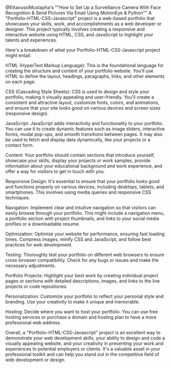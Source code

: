 @EttaoussiMustapha's ""How to Set Up a Surveillance Camera With Face Recognition & Send Pictures Via Email Using MotionEye & Python""
A "Portfolio-HTML-CSS-Javascript" project is a web-based portfolio that showcases your skills, work, and accomplishments as a web developer or designer. This project typically involves creating a responsive and interactive website using HTML, CSS, and JavaScript to highlight your talents and experiences.

Here's a breakdown of what your Portfolio-HTML-CSS-Javascript project might entail:

HTML (HyperText Markup Language): This is the foundational language for creating the structure and content of your portfolio website. You'll use HTML to define the layout, headings, paragraphs, links, and other elements on each page.

CSS (Cascading Style Sheets): CSS is used to design and style your portfolio, making it visually appealing and user-friendly. You'll create a consistent and attractive layout, customize fonts, colors, and animations, and ensure that your site looks good on various devices and screen sizes (responsive design).

JavaScript: JavaScript adds interactivity and functionality to your portfolio. You can use it to create dynamic features such as image sliders, interactive forms, modal pop-ups, and smooth transitions between pages. It may also be used to fetch and display data dynamically, like your projects or a contact form.

Content: Your portfolio should contain sections that introduce yourself, showcase your skills, display your projects or work samples, provide information about your educational background and work experience, and offer a way for visitors to get in touch with you.

Responsive Design: It's essential to ensure that your portfolio looks good and functions properly on various devices, including desktops, tablets, and smartphones. This involves using media queries and responsive CSS techniques.

Navigation: Implement clear and intuitive navigation so that visitors can easily browse through your portfolio. This might include a navigation menu, a portfolio section with project thumbnails, and links to your social media profiles or a downloadable resume.

Optimization: Optimize your website for performance, ensuring fast loading times. Compress images, minify CSS and JavaScript, and follow best practices for web development.

Testing: Thoroughly test your portfolio on different web browsers to ensure cross-browser compatibility. Check for any bugs or issues and make the necessary adjustments.

Portfolio Projects: Highlight your best work by creating individual project pages or sections with detailed descriptions, images, and links to the live projects or code repositories.

Personalization: Customize your portfolio to reflect your personal style and branding. Use your creativity to make it unique and memorable.

Hosting: Decide where you want to host your portfolio. You can use free hosting services or purchase a domain and hosting plan to have a more professional web address.

Overall, a "Portfolio-HTML-CSS-Javascript" project is an excellent way to demonstrate your web development skills, your ability to design and code a visually appealing website, and your creativity in presenting your work and experiences to potential employers or clients. It's a valuable asset in your professional toolkit and can help you stand out in the competitive field of web development or design.

